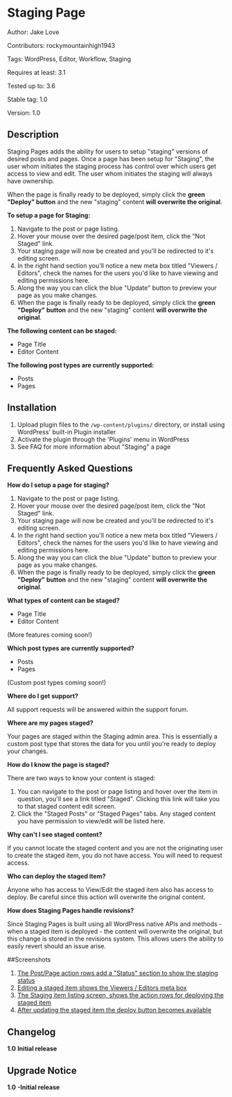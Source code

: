 Staging Page
================

Author: Jake Love

Contributors: rockymountainhigh1943

Tags: WordPress, Editor, Workflow, Staging

Requires at least: 3.1

Tested up to: 3.6

Stable tag: 1.0

Version: 1.0


## Description

Staging Pages adds the ability for users to setup "staging" versions of desired posts and pages. Once a page has been setup for "Staging", the user whom initiates the staging process has control over which users get access to view and edit. The user whom initiates the staging will always have ownership.

When the page is finally ready to be deployed, simply click the **green "Deploy" button** and the new "staging" content **will overwrite the original**.

**To setup a page for Staging:**

1. Navigate to the post or page listing.
1. Hover your mouse over the desired page/post item, click the "Not Staged" link.
1. Your staging page will now be created and you'll be redirected to it's editing screen.
1. In the right hand section you'll notice a new meta box titled "Viewers / Editors", check the names for the users you'd like to have viewing and editing permissions here.
1. Along the way you can click the blue "Update" button to preview your page as you make changes.
1. When the page is finally ready to be deployed, simply click the **green "Deploy" button** and the new "staging" content **will overwrite the original**. 

**The following content can be staged:**

* Page Title
* Editor Content

**The following post types are currently supported:**

* Posts
* Pages

## Installation
1. Upload plugin files to the `/wp-content/plugins/` directory, or install using WordPress' built-in Plugin installer
1. Activate the plugin through the 'Plugins' menu in WordPress
1. See FAQ for more information about "Staging" a page

## Frequently Asked Questions
**How do I setup a page for staging?**

1. Navigate to the post or page listing.
1. Hover your mouse over the desired page/post item, click the "Not Staged" link.
1. Your staging page will now be created and you'll be redirected to it's editing screen.
1. In the right hand section you'll notice a new meta box titled "Viewers / Editors", check the names for the users you'd like to have viewing and editing permissions here.
1. Along the way you can click the blue "Update" button to preview your page as you make changes.
1. When the page is finally ready to be deployed, simply click the **green "Deploy" button** and the new "staging" content **will overwrite the original**. 


**What types of content can be staged?**

* Page Title
* Editor Content

(More features coming soon!)


**Which post types are currently supported?**

* Posts
* Pages

(Custom post types coming soon!)


**Where do I get support?**

All support requests will be answered within the support forum.


**Where are my pages staged?**

Your pages are staged within the Staging admin area. This is essentially a custom post type that stores the data for you until you're ready to deploy your changes.


**How do I know the page is staged?**

There are two ways to know your content is staged:

1. You can navigate to the post or page listing and hover over the item in question, you'll see a link titled "Staged". Clicking this link will take you to that staged content edit screen.
1. Click the "Staged Posts" or "Staged Pages" tabs. Any staged content you have permission to view/edit will be listed here.


**Why can't I see staged content?**

If you cannot locate the staged content and you are not the originating user to create the staged item, you do not have access. You will need to request access.


**Who can deploy the staged item?**

Anyone who has access to View/Edit the staged item also has access to deploy. Be careful since this action will overwrite the original content.


**How does Staging Pages handle revisions?**

Since Staging Pages is built using all WordPress native APIs and methods - when a staged item is deployed - the content will overwrite the original, but this change is stored in the revisions system. This allows users the ability to easily revert should an issue arise.

##Screenshots

1. [The Post/Page action rows add a "Status" section to show the staging status](../master/screenshot-1.png)
2. [Editing a staged item shows the Viewers / Editors meta box](../master/screenshot-2.png)
3. [The Staging item listing screen, shows the action rows for deploying the staged item](../master/screenshot-3.png)
4. [After updating the staged item the deploy button becomes available](../master/screenshot-4.png)

## Changelog
**1.0**
__Initial release__

## Upgrade Notice
**1.0**
__-Initial release__
